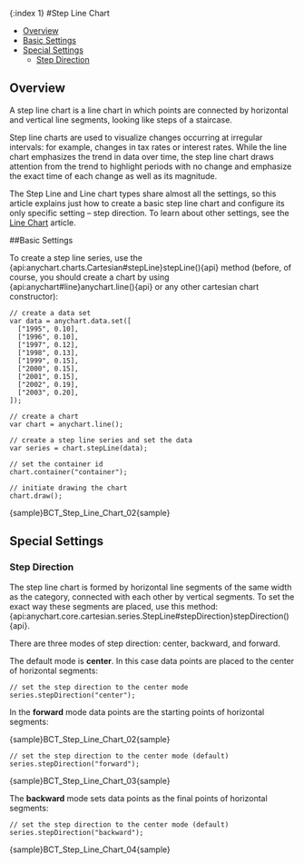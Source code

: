 {:index 1}
#Step Line Chart

* [Overview](#overview)
* [Basic Settings](#basic_settings)
* [Special Settings](#special_settings)
  * [Step Direction](#step_direction)

## Overview

A step line chart is a line chart in which points are connected by horizontal and vertical line segments, looking like steps of a staircase.

Step line charts are used to visualize changes occurring at irregular intervals: for example, changes in tax rates or interest rates. While the line chart emphasizes the trend in data over time, the step line chart draws attention from the trend to highlight periods with no change and emphasize the exact time of each change as well as its magnitude.

The Step Line and Line chart types share almost all the settings, so this article explains just how to create a basic step line chart and configure its only specific setting – step direction. To learn about other settings, see the [Line Chart](Line_Chart) article.

##Basic Settings

To create a step line series, use the {api:anychart.charts.Cartesian#stepLine}stepLine(){api} method (before, of course, you should create a chart by using {api:anychart#line}anychart.line(){api} or any other cartesian chart constructor):

```
// create a data set
var data = anychart.data.set([
  ["1995", 0.10],
  ["1996", 0.10],
  ["1997", 0.12],
  ["1998", 0.13],
  ["1999", 0.15],
  ["2000", 0.15],
  ["2001", 0.15],
  ["2002", 0.19],
  ["2003", 0.20],
]);

// create a chart
var chart = anychart.line();

// create a step line series and set the data
var series = chart.stepLine(data);

// set the container id
chart.container("container");

// initiate drawing the chart
chart.draw();
```

{sample}BCT\_Step\_Line\_Chart\_02{sample}

## Special Settings 

### Step Direction

The step line chart is formed by horizontal line segments of the same width as the category, connected with each other by vertical segments. To set the exact way these segments are placed, use this method: {api:anychart.core.cartesian.series.StepLine#stepDirection}stepDirection(){api}.

There are three modes of step direction: center, backward, and forward.

The default mode is <strong>center</strong>. In this case data points are placed to the center of horizontal segments:

```
// set the step direction to the center mode
series.stepDirection("center");
```

In the <strong>forward</strong> mode data points are the starting points of horizontal segments:  

{sample}BCT\_Step\_Line\_Chart\_02{sample}

```
// set the step direction to the center mode (default)
series.stepDirection("forward");
```

{sample}BCT\_Step\_Line\_Chart\_03{sample}

The <strong>backward</strong> mode sets data points as the final points of horizontal segments: 

```
// set the step direction to the center mode (default)
series.stepDirection("backward");
```

{sample}BCT\_Step\_Line\_Chart\_04{sample}